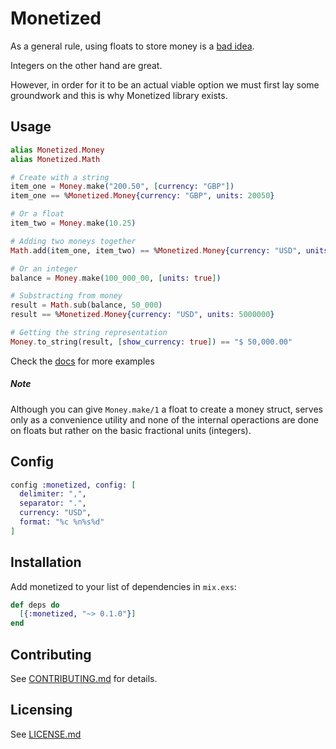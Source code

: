# Monetized

As a general rule, using floats to store money is a [bad idea](http://spin.atomicobject.com/2014/08/14/currency-rounding-errors/).

Integers on the other hand are great. 

However, in order for it to be an actual viable option we must first lay some groundwork and this is why Monetized library exists.

## Usage

```elixir
alias Monetized.Money
alias Monetized.Math

# Create with a string
item_one = Money.make("200.50", [currency: "GBP"])
item_one == %Monetized.Money{currency: "GBP", units: 20050}

# Or a float
item_two = Money.make(10.25)

# Adding two moneys together
Math.add(item_one, item_two) == %Monetized.Money{currency: "USD", units: 21075}

# Or an integer
balance = Money.make(100_000_00, [units: true])

# Substracting from money
result = Math.sub(balance, 50_000)
result == %Monetized.Money{currency: "USD", units: 5000000}

# Getting the string representation
Money.to_string(result, [show_currency: true]) == "$ 50,000.00"
```

Check the [docs](http://hexdocs.pm/monetized/0.1.0/) for more examples

##### Note

Although you can give `Money.make/1` a float to create a money struct,
serves only as a convenience utility and none of the internal operactions 
are done on floats but rather on the basic fractional units (integers).

## Config


```elixir
config :monetized, config: [
  delimiter: ",",
  separator: ".",
  currency: "USD",
  format: "%c %n%s%d"
]
```


## Installation

  Add monetized to your list of dependencies in `mix.exs`:

```elixir
def deps do
  [{:monetized, "~> 0.1.0"}]
end

```

## Contributing

See [CONTRIBUTING.md](CONTRIBUTING.md) for details.

## Licensing

See [LICENSE.md](LICENSE.md)
